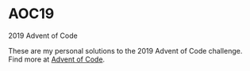 # AOC19
2019 Advent of Code

These are my personal solutions to the 2019 Advent of Code challenge. Find more at [Advent of Code](https://adventofcode.com/2019).
